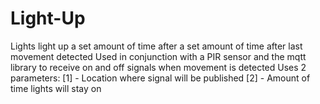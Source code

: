 # Light-Up
Lights light up a set amount of time after a set amount of time after last movement detected
Used in conjunction with a PIR sensor and the mqtt library to receive on and off signals when movement is detected
Uses 2 parameters:
[1] - Location where signal will be published
[2] - Amount of time lights will stay on
